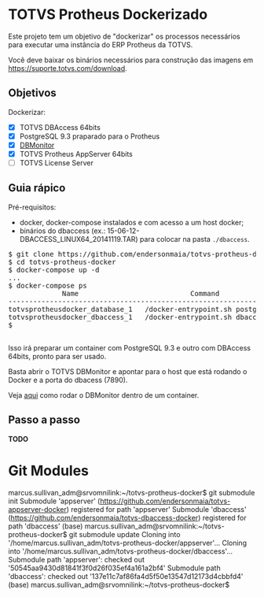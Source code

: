 # TOTVS Protheus Dockerizado

Este projeto tem um objetivo de "dockerizar" os processos necessários para executar uma instância do ERP Protheus da TOTVS.

Você deve baixar os binários necessários para construção das imagens em https://suporte.totvs.com/download.

## Objetivos

Dockerizar:

- [x] TOTVS DBAccess 64bits
- [x] PostgreSQL 9.3 praparado para o Protheus
- [x] [DBMonitor](./dbmonitor/README.md)
- [x] TOTVS Protheus AppServer 64bits
- [ ] TOTVS License Server

## Guia rápico

Pré-requisitos:

* docker, docker-compose instalados e com acesso a um host docker;
* binários do dbaccess (ex.: 15-06-12-DBACCESS_LINUX64_20141119.TAR) para colocar na pasta `./dbaccess`.

<pre>
$ git clone https://github.com/endersonmaia/totvs-protheus-docker.git
$ cd totvs-protheus-docker
$ docker-compose up -d
...
$ docker-compose ps
             Name                           Command               State           Ports          
------------------------------------------------------------------------------------------------
totvsprotheusdocker_database_1   /docker-entrypoint.sh postgres   Up      5432/tcp               
totvsprotheusdocker_dbaccess_1   /docker-entrypoint.sh dbaccess   Up      0.0.0.0:7890->7890/tcp 
$ 

</pre>

Isso irá preparar um container com PostgreSQL 9.3 e outro com DBAccess 64bits, pronto para ser usado.

Basta abrir o TOTVS DBMonitor e apontar para o host que está rodando o Docker e a porta do dbacess (7890).

Veja [aqui](./dbmonitor/README.md) como rodar o DBMonitor dentro de um container.

## Passo a passo

__TODO__



# Git Modules
marcus.sullivan_adm@srvomnilink:~/totvs-protheus-docker$ git submodule init
Submodule 'appserver' (https://github.com/endersonmaia/totvs-appserver-docker) registered for path 'appserver'
Submodule 'dbaccess' (https://github.com/endersonmaia/totvs-dbaccess-docker) registered for path 'dbaccess'
(base) marcus.sullivan_adm@srvomnilink:~/totvs-protheus-docker$ git submodule update
Cloning into '/home/marcus.sullivan_adm/totvs-protheus-docker/appserver'...
Cloning into '/home/marcus.sullivan_adm/totvs-protheus-docker/dbaccess'...
Submodule path 'appserver': checked out '50545aa9430d81841f3f0d26f035ef4a161a2bf4'
Submodule path 'dbaccess': checked out '137e11c7af86fa4d5f50e13547d12173d4cbbfd4'
(base) marcus.sullivan_adm@srvomnilink:~/totvs-protheus-docker$ 
